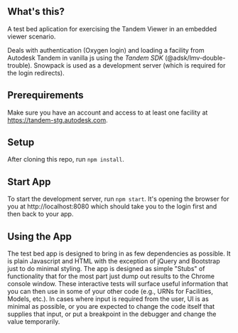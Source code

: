 ## What's this?

A test bed aplication for exercising the Tandem Viewer in an embedded viewer scenario.

Deals with authentication (Oxygen login) and loading a facility from Autodesk Tandem in vanilla js using the _Tandem SDK_ (@adsk/lmv-double-trouble). Snowpack is used as a development server (which is required for the login redirects).

## Prerequirements

Make sure you have an account and access to at least one facility at https://tandem-stg.autodesk.com. 

## Setup

After cloning this repo, run `npm install`.


## Start App

To start the development server, run `npm start`. It's opening the browser for you at http://localhost:8080 which should take you to the login first and then back to your app.

## Using the App

The test bed app is designed to bring in as few dependencies as possible.  It is plain Javascript and HTML with the exception of jQuery and Bootstrap just to do minimal styling.  The app is designed as simple "Stubs" of functionality that for the most part just dump out results to the Chrome console window.  These interactive tests will surface useful information that you can then use in some of your other code (e.g., URNs for Facilities, Models, etc.). In cases where input is required from the user, UI is as minimal as possible, or you are expected to change the code itself that supplies that input, or put a breakpoint in the debugger and change the value temporarily.
